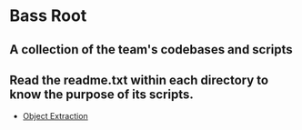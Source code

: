 # Bass Root
## A collection of the team's codebases and scripts

## Read the readme.txt within each directory to know the purpose of its scripts.

* [Object Extraction](https://github.com/Bass-Connections-2019/bass-root/tree/master/10_code/object_extraction)
